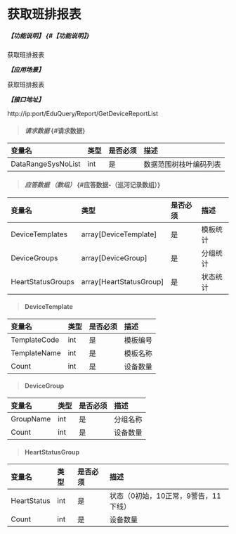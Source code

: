 # 获取班排报表

##### _【功能说明】_ {#【功能说明】}

获取班排报表


_**【应用场景】**_

获取班排报表


_**【接口地址】**_

http://ip:port/EduQuery/Report/GetDeviceReportList

> #### _请求数据_ {#请求数据}

| 变量名 | 类型 | 是否必须 | 描述 |
| :--- | :--- | :--- | :--- |
| DataRangeSysNoList | int | 是 | 数据范围树枝叶编码列表 |




> #### _应答数据 （数组）_ {#应答数据-（巡河记录数组）}

| 变量名 | 类型 | 是否必须 | 描述 |
| :--- | :--- | :--- | :--- |
| DeviceTemplates | array[DeviceTemplate] | 是 | 模板统计|
| DeviceGroups | array[DeviceGroup] | 是 | 分组统计|
| HeartStatusGroups | array[HeartStatusGroup] | 是 | 状态统计|






> #### DeviceTemplate

| 变量名 | 类型 | 是否必须 | 描述 |
| :--- | :--- | :--- | :--- |
| TemplateCode| int | 是 | 模板编号 |
| TemplateName| int | 是 | 模板名称 |
| Count| int | 是 | 设备数量 |

> #### DeviceGroup

| 变量名 | 类型 | 是否必须 | 描述 |
| :--- | :--- | :--- | :--- |
| GroupName| int | 是 | 分组名称 |
| Count| int | 是 | 设备数量 |

> #### HeartStatusGroup

| 变量名 | 类型 | 是否必须 | 描述 |
| :--- | :--- | :--- | :--- |
| HeartStatus|int | 是 |状态（0初始，10正常，9警告，11下线） |
| Count| int | 是 | 设备数量 |













